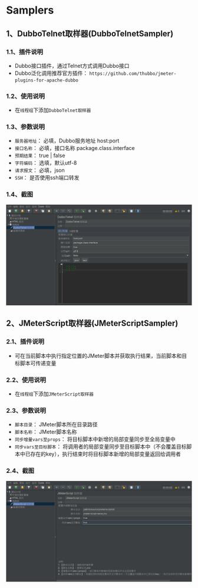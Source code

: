 # Samplers
## 1、DubboTelnet取样器(DubboTelnetSampler)
### 1.1、插件说明
- Dubbo接口插件，通过Telnet方式调用Dubbo接口
- Dubbo泛化调用推荐官方插件： `https://github.com/thubbo/jmeter-plugins-for-apache-dubbo`

### 1.2、使用说明
- 在`线程组`下添加`DubboTelnet取样器`

### 1.3、参数说明
- `服务器地址`： 必填，Dubbo服务地址 host:port
- `接口名称`： 必填，接口名称 package.class.interface
- `预期结果`： true | false
- `字符编码`： 选填，默认utf-8
- `请求报文`： 必填，json
- `SSH`： 是否使用ssh端口转发

### 1.4、截图
![DubboTelnetSampler](https://github.com/YeKelvin/jmeter-plugins/blob/master/docs/images/DubboTelnetSampler_001.png)


## 2、JMeterScript取样器(JMeterScriptSampler)
### 2.1、插件说明
- 可在当前脚本中执行指定位置的JMeter脚本并获取执行结果，当前脚本和目标脚本可传递变量

### 2.2、使用说明
- 在`线程组`下添加`JMeterScript取样器`

### 2.3、参数说明
- `脚本目录`： JMeter脚本所在目录路径
- `脚本名称`： JMeter脚本名称
- `同步增量vars至props`： 将目标脚本中新增的局部变量同步至全局变量中
- `同步vars至目标脚本`： 将调用者的局部变量同步至目标脚本中（不会覆盖目标脚本中已存在的key），执行结束时将目标脚本新增的局部变量返回给调用者

### 2.4、截图
![JMeterScriptSampler](https://github.com/YeKelvin/jmeter-plugins/blob/master/docs/images/JMeterScriptSampler_001.png)
